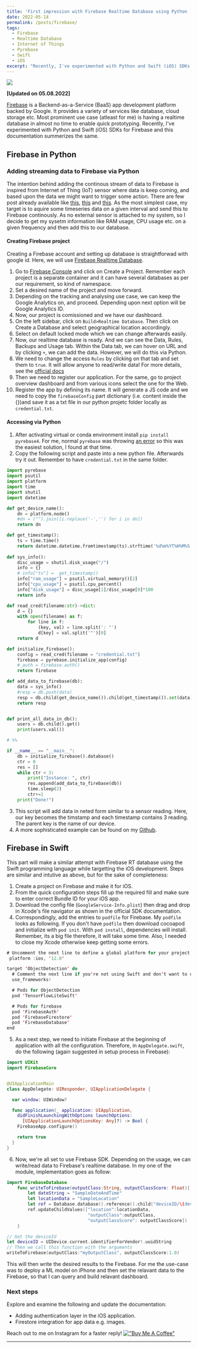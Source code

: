 ```yaml
---
title: 'First impression with Firebase Realtime Database using Python [and also with Swift for iOS]'
date: 2022-05-14
permalink: /posts/firebase/
tags:
  - Firebase
  - Realtime Database
  - Internet of Things
  - Pyrebase
  - Swift
  - iOS
excerpt: "Recently, I've experimented with Python and Swift (iOS) SDKs for Firebase and this documentation summerizes the same."
---
```


![](https://upload.wikimedia.org/wikipedia/commons/thumb/3/37/Firebase_Logo.svg/1200px-Firebase_Logo.svg.png)

**[Updated on 05.08.2022]**

[Firebase](https://firebase.google.com/) is a Backend-as-a-Service (BaaS) app development platform backed by Google. It provides a variety of services like database, cloud storage etc. Most prominent use case (atleast for me) is having a realtime database in almost no time to enable quick prototyping. Recently, I've experimented with Python and Swift (iOS) SDKs for Firebase and this documentation summerizes the same.


## Firebase in Python

### Adding streaming data to Firebase via Python
The intention behind adding the continous stream of data to Firebase is inspired from Internet of Thing (IoT) sensor where data is keep coming, and based upon the data we might want to trigger some action. There are few post already available like [this](https://faun.pub/getting-started-with-firebase-cloud-firestore-using-python-c6ab3f5ecae0), [this](https://www.freecodecamp.org/news/how-to-get-started-with-firebase-using-python/) and [this](https://www.geeksforgeeks.org/how-to-save-data-to-the-firebase-realtime-database-in-android/). As the most simplest case, my target is to aquire some timeseries data on a given interval and send this to Firebase continously. As no external sensor is attached to my system, so I decide to get my sysetm information like RAM usage, CPU usage etc. on a given frequency and then add this to our database. 

#### Creating Firebase project
Creating a Firebase account and setting up database is straightforwad with google id. Here, we will use [Firebase Realtime Database](https://firebase.google.com/docs/database). 
1. Go to [Firebase Console](https://console.firebase.google.com/) and click on Create a Project. Remember each project is a separate container and it can have several databases as per our requirement, so kind of namespace.
2. Set a desired name of the project and move forward.
3. Depending on the tracking and analysing use case, we can keep the Google Analytics on, and proceed. Depending upon next option will be Google Analytics ID. 
4. Now, our project is comissioned and we have our dashboard.
5. On the left sidebar, click on `Build>Realtime Database`. Then click on Create a Database and select geographical location accordingly.
6. Select on default locked mode which we can change afterwards easily.
7. Now, our realtime database is ready. And we can see the Data, Rules, Backups and Usage tab. Within the Data tab, we can hover on URL and by clicking `+`, we can add the data. However, we will do this via Python.
8. We need to change the access `Rules` by clicking on that tab and set them to `true`. It will allow anyone to read/write data! For more details, see the [official docs](https://firebase.google.com/docs/database/admin/start#authenticate-with-limited-privileges)
9. Then we need to register our application. For the same, go to project overview dashboard and from various icons select the one for the Web.
10. Register the app by defining its name. It will generate a JS code and we need to copy the `firebaseConfig` part dictionary (i.e. content inside the {})and save it as a txt file in our python projetc folder locally as `credential.txt`.


#### Accessing via Python
1. After activating virtual or conda environment install `pip install pyrebase4`. For me, normal `pyrebase` was throwing [an error](https://stackoverflow.com/questions/61063494/how-to-resolve-this-error-while-installing-pyrebase) so this was the easiest solution, I found at that time.
2. Copy the following script and paste into a new python file. Afterwards try it out. Remember to have `credential.txt` in the same folder. 

```python
import pyrebase
import psutil
import platform
import time
import shutil
import datetime

def get_device_name():
    dn = platform.node()
    #dn = ("").join([i.replace('-','') for i in dn])
    return dn

def get_timestamp():
    ts = time.time()
    return datetime.datetime.fromtimestamp(ts).strftime('%d%m%YT%H%M%S')
    
def sys_info():
    disc_usage = shutil.disk_usage("/")                  
    info = {}
    # info["ts"] =  get_timestamp()
    info["ram_usage"] = psutil.virtual_memory()[2]
    info["cpu_usage"] = psutil.cpu_percent()
    info["disk_usage"] = disc_usage[1]/disc_usage[0]*100
    return info 

def read_cred(filename:str)->dict:
    d = {}
    with open(filename) as f:
        for line in f:
            (key, val) = line.split(': "')
            d[key] = val.split('"')[0]
    return d

def initialize_firebase():
    config = read_cred(filename = "credential.txt")
    firebase = pyrebase.initialize_app(config)
    #_auth = firebase.auth()
    return firebase

def add_data_to_firebase(db):    
    data = sys_info()
    #resp = db.push(data)
    resp = db.child(get_device_name()).child(get_timestamp()).set(data)
    return resp


def print_all_data_in_db():
    users = db.child().get()
    print(users.val())

# %%

if __name__ == "__main__":
    db = initialize_firebase().database()
    ctr = 0
    res = []
    while ctr < 3:
        print("Instance: ", ctr)
        res.append(add_data_to_firebase(db))
        time.sleep(2)
        ctr+=1
    print("Done!")
```

3. This script will add data in neted form similar to a sensor reading. Here, our key becomes the timstamp and each timestamp contains 3 reading. The parent key is the name of our device.
4. A more sophisticated example can be found on my [Github](https://github.com/ikespand/pyexamples).


## Firebase in Swift
This part will make a similar attempt with Firebase RT database using the Swift programming language while targetting the iOS development. Steps are similar and intutive as above, but for the sake of completeness:
1. Create a project on Firebase and make it for iOS.
2. From the quick configuration steps fill up the required fill and make sure to enter correct Bundle ID for your iOS app.
3. Download the config file (`GoogleService-Info.plist`) then drag and drop in Xcode's file navigator as shown in the official SDK documentation.
4. Correspondingly, add the entries to `podfile` for Firebase. My `podfile` looks as following. If you don't have `podfile` then download cocoapod and initialize with `pod init`. With `pod install`, dependencies will install. Remember, its a big file therefore, it will take some time. Also, I needed to close my Xcode otherwise keep getting some errors.

```swift
# Uncomment the next line to define a global platform for your project
 platform :ios, '12.0'

target 'ObjectDetection' do
  # Comment the next line if you're not using Swift and don't want to use dynamic frameworks
  use_frameworks!

  # Pods for ObjectDetection
  pod 'TensorFlowLiteSwift'

  # Pods for firebase
  pod 'FirebaseAuth'
  pod 'FirebaseFirestore'
  pod 'FirebaseDatabase'
end
```

5. As a next step, we need to initiate Firebase at the beginning of application with all the configuration. Therefore, in `AppDelegate.swift`, do the following (again suggested in setup process in Firebase):

```swift
import UIKit
import FirebaseCore


@UIApplicationMain
class AppDelegate: UIResponder, UIApplicationDelegate {

  var window: UIWindow?

  func application(_ application: UIApplication,
    didFinishLaunchingWithOptions launchOptions:
      [UIApplicationLaunchOptionsKey: Any]?) -> Bool {
    FirebaseApp.configure()

    return true
  }
}
```

6. Now, we're all set to use Firebase SDK.
Depending on the usage, we can write/read data to Firebase's realtime database. In my one of the module, implementation goes as follow:

```swift
import FirebaseDatabase
    func writeToFirebase(outputClass:String, outputClassScore: Float){
        let dateString = "SampleDateAndTime"
        let locationData = "SampleLocation"
        let ref = Database.database().reference().child("deviceID/\(deviceID)").child("\(dateString)")
        ref.updateChildValues(["location":locationData,
                               "outputClass":outputClass,
                               "outputClassScore": outputClassScore])
    }

// Get the deviceId
let deviceID = UIDevice.current.identifierForVendor!.uuidString
// Then we call this function with the arguments
writeToFirebase(outputClass:"myOutputClass", outputClassScore:1.0)

```

This will then write the desired results to the Firebase. For me the use-case was to deploy a ML model on iPhone and then set the relavant data to the Firebase, so that I can query and build relavant dashboard.

### Next steps
Explore and examine the following and update the documentation:
- Adding authentication layer in the iOS application.
- Firestore integration for app data e.g. images.


Reach out to me on Instagram for a faster reply! [!["Buy Me A Coffee"](https://www.buymeacoffee.com/assets/img/custom_images/orange_img.png)](https://www.buymeacoffee.com/ikespand)

------